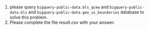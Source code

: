 1. please query `bigquery-public-data.bls_qcew` and `bigquery-public-data.bls` and `bigquery-public-data.geo_us_boundaries` database to solve this problem.
2. Please complete the file result.csv with your answer.